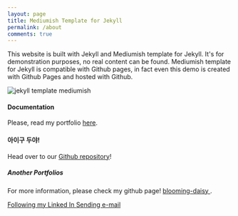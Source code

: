 ```yaml
---
layout: page
title: Mediumish Template for Jekyll
permalink: /about
comments: true
---
```


<div class="row justify-content-between">
<div class="col-md-8 pr-5">

<p>This website is built with Jekyll and Mediumish template for Jekyll. It's for demonstration purposes, no real content can be found. Mediumish template for Jekyll is compatible with Github pages, in fact even this demo is created with Github Pages and hosted with Github.</p>

<p class="mb-5"><img class="shadow-lg" src="{{site.baseurl}}/assets/images/mediumish-jekyll-template.png" alt="jekyll template mediumish" /></p>
<h4>Documentation</h4>

<p>Please, read my portfolio <a href="https://bootstrapstarter.com/bootstrap-templates/template-mediumish-bootstrap-jekyll/">here<i class="fa-light fa-cube"></i></a>.</p>

<h4>아이구 두야!</h4>

<p>Head over to our <a href="https://github.com/wowthemesnet/mediumish-theme-jekyll">Github repository</a>!</p>

</div>

<div class="col-md-4">

<div class="sticky-top sticky-top-80">
<h5>Another Portfolios</h5>

<p>For more information, please check my github page! <a target="_blank" href="https://github.com/blooming-daisy">blooming-daisy <i class="fab fa-github"></i></a>.</p>

<a target="_blank" href="https://www.instagram.com/leena_loves_palmtrees/" class="btn btn-danger">Following my Linked In <i class="fab fa-linkedin-in"></i></a> <a target="_blank" href="mailto:leenagohk@gmail.com" class="btn btn-warning">Sending e-mail<i class="fab fa-linkedin-in"></i></a>

</div>
</div>
</div>

